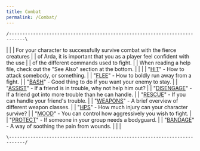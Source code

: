 ```yaml
---
title: Combat
permalink: /Combat/
---
```


`/----------------------------------------------------------------------------\`

\| \| \| For your character to successfully survive combat with the
fierce creatures \| \| of Arda, it is important that you as a player
feel confident with the use \| \| of the different commands used to
fight. \| \| When reading a help file, check out the "See Also" section
at the bottom. \| \| \| \| "[HIT](Hit "wikilink")" - How to attack
somebody, or something. \| \| "[FLEE](Flee "wikilink")" - How to boldly
run away from a fight. \| \| "[BASH](Bash "wikilink")" - Good thing to
do if you want your enemy to stay. \| \| "[ASSIST](Assist "wikilink")" -
If a friend is in trouble, why not help him out? \| \|
"[DISENGAGE](Disengage "wikilink")" - If a friend got into more trouble
than he can handle. \| \| "[RESCUE](Rescue "wikilink")" - If you can
handle your friend's trouble. \| \| "[WEAPONS](Weapon "wikilink")" - A
brief overview of different weapon classes. \| \|
"[HPS](HPS "wikilink")" - How much injury can your character survive? \|
\| "[MOOD](Mood "wikilink")" - You can control how aggressively you wish
to fight. \| \| "[PROTECT](Protect "wikilink")" - If someone in your
group needs a bodyguard. \| \| "[BANDAGE](Bandage "wikilink")" - A way
of soothing the pain from wounds. \| \| \|

`\----------------------------------------------------------------------------/`